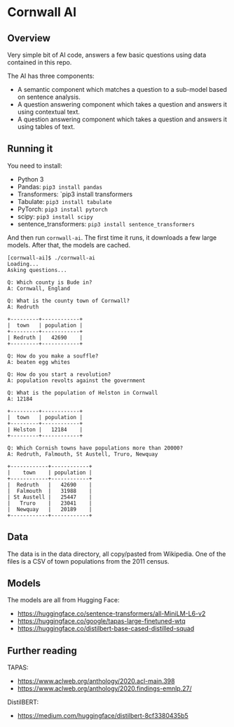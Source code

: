 
# Cornwall AI

## Overview

Very simple bit of AI code, answers a few basic questions using data
contained in this repo.

The AI has three components:
- A semantic component which matches a question to a sub-model based
  on sentence analysis.
- A question answering component which takes a question and answers it
  using contextual text.
- A question answering component which takes a question and answers it
  using tables of text.

## Running it

You need to install:
- Python 3
- Pandas: `pip3 install pandas`
- Transformers: `pip3 install transformers
- Tabulate: `pip3 install tabulate`
- PyTorch: `pip3 install pytorch`
- scipy: `pip3 install scipy`
- sentence_transformers: `pip3 install sentence_transformers`

And then run `cornwall-ai`.  The first time it runs, it downloads a few
large models.  After that, the models are cached.

```
[cornwall-ai]$ ./cornwall-ai
Loading...
Asking questions...

Q: Which county is Bude in?
A: Cornwall, England

Q: What is the county town of Cornwall?
A: Redruth

+---------+------------+
|  town   | population |
+---------+------------+
| Redruth |   42690    |
+---------+------------+

Q: How do you make a souffle?
A: beaten egg whites

Q: How do you start a revolution?
A: population revolts against the government

Q: What is the population of Helston in Cornwall
A: 12184

+---------+------------+
|  town   | population |
+---------+------------+
| Helston |   12184    |
+---------+------------+

Q: Which Cornish towns have populations more than 20000?
A: Redruth, Falmouth, St Austell, Truro, Newquay

+------------+------------+
|    town    | population |
+------------+------------+
|  Redruth   |   42690    |
|  Falmouth  |   31988    |
| St Austell |   25447    |
|   Truro    |   23041    |
|  Newquay   |   20189    |
+------------+------------+
```

## Data

The data is in the data directory, all copy/pasted from Wikipedia.
One of the files is a CSV of town populations from the 2011 census.


## Models

The models are all from Hugging Face:
- https://huggingface.co/sentence-transformers/all-MiniLM-L6-v2
- https://huggingface.co/google/tapas-large-finetuned-wtq
- https://huggingface.co/distilbert-base-cased-distilled-squad

## Further reading

TAPAS:
- https://www.aclweb.org/anthology/2020.acl-main.398
- https://www.aclweb.org/anthology/2020.findings-emnlp.27/

DistilBERT:
- https://medium.com/huggingface/distilbert-8cf3380435b5

